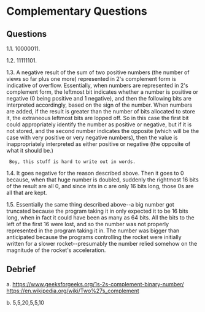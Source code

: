 # Complementary Questions

## Questions

1.1. 10000011. 

1.2. 11111101. 

1.3. A negative result of the sum of two positive numbers (the number of views so
     far plus one more) represented in 2's complement form is indicative of overflow. 
     Essentially, when numbers are represented in 2's complement form, the leftmost
     bit indicates whether a number is positive or negative (0 being positive and 1
     negative), and then the following bits are interpreted accordingly, based on the 
     sign of the number. When numbers are added, if the result is greater than the number of bits
     allocated to store it, the extraneous leftmost bits are lopped off. So in this case
     the first bit could appropriately identify the number as positive or negative, but 
     if it is not stored, and the second number indicates the opposite (which will be the 
     case with very positive or very negative numbers), then the 
     value is inappropriately interpreted as either positive or negative (the opposite
     of what it should be.)
     
     Boy, this stuff is hard to write out in words. 

1.4. It goes negative for the reason described above. Then it goes to 0 because, 
     when that huge number is doubled, suddenly the rightmost 16 bits of the result 
     are all 0, and since ints in c are only 16 bits long, those 0s are all that 
     are kept.

1.5. Essentially the same thing described above--a big number got truncated because 
     the program taking it in only expected it to be 16 bits long, when in fact it
     could have been as many as 64 bits. All the bits to the left of the first 16
     were lost, and so the number was not properly represented in the program taking
     it in. The number was bigger than anticipated because the programs controlling the 
     rocket were initially written for a slower rocket--presumably the number relied 
     somehow on the magnitude of the rocket's acceleration. 

## Debrief

a. <https://www.geeksforgeeks.org/1s-2s-complement-binary-number/>
   <https://en.wikipedia.org/wiki/Two%27s_complement>

b. 5,5,20,5,5,10
